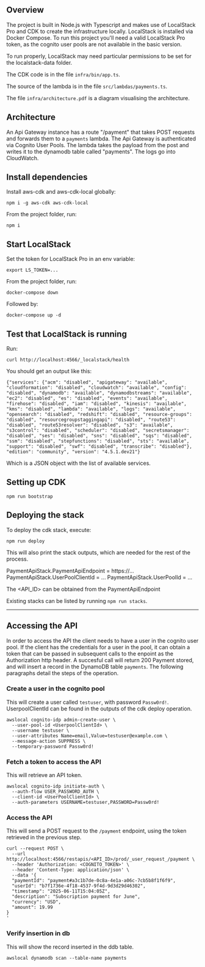 ## Overview

The project is built in Node.js with Typescript and makes use of LocalStack Pro and
CDK to create the infrastructure locally.
LocalStack is installed via Docker Compose. To run this project you'll need a valid
LocalStack Pro token, as the cognito user pools are not available in the basic version.

To run properly, LocalStack may need particular permissions to be set for the
localstack-data folder.

The CDK code is in the file `infra/bin/app.ts`.

The source of the lambda is in the file `src/lambdas/payments.ts`.

The file `infra/architecture.pdf` is a diagram visualising the architecture.


## Architecture

An Api Gateway instance has a route "/payment" that takes POST requests and forwards them to a `payments` lambda.
The Api Gateway is authenticated via Cognito User Pools.
The lambda takes the payload from the post and writes it to the dynamodb table called "payments".
The logs go into CloudWatch.


## Install dependencies

Install aws-cdk and aws-cdk-local globally:

```
npm i -g aws-cdk aws-cdk-local
```

From the project folder, run:

```
npm i
```


## Start LocalStack

Set the token for LocalStack Pro in an env variable:

```
export LS_TOKEN=...
```

From the project folder, run:

```
docker-compose down
```

Followed by:

```
docker-compose up -d
```


## Test that LocalStack is running

Run:

```
curl http://localhost:4566/_localstack/health
```

You should get an output like this:

```
{"services": {"acm": "disabled", "apigateway": "available", "cloudformation": "disabled", "cloudwatch": "available", "config": "disabled", "dynamodb": "available", "dynamodbstreams": "available", "ec2": "disabled", "es": "disabled", "events": "available", "firehose": "disabled", "iam": "disabled", "kinesis": "available", "kms": "disabled", "lambda": "available", "logs": "available", "opensearch": "disabled", "redshift": "disabled", "resource-groups": "disabled", "resourcegroupstaggingapi": "disabled", "route53": "disabled", "route53resolver": "disabled", "s3": "available", "s3control": "disabled", "scheduler": "disabled", "secretsmanager": "disabled", "ses": "disabled", "sns": "disabled", "sqs": "disabled", "ssm": "disabled", "stepfunctions": "disabled", "sts": "available", "support": "disabled", "swf": "disabled", "transcribe": "disabled"}, "edition": "community", "version": "4.5.1.dev21"}
```

Which is a JSON object with the list of available services.


## Setting up CDK

```
npm run bootstrap
```


## Deploying the stack

To deploy the cdk stack, execute:

```
npm run deploy
```

This will also print the stack outputs, which are needed for the rest of the process.

PaymentApiStack.PaymentApiEndpoint = https://...
PaymentApiStack.UserPoolClientId = ...
PaymentApiStack.UserPoolId = ...

The <API_ID> can be obtained from the PaymentApiEndpoint

Existing stacks can be listed by running `npm run stacks`.


---

## Accessing the API

In order to access the API the client needs to have a user in the cognito user pool.
If the client has the credentials for a user in the pool, it can obtain a token that
can be passed in subsequent calls to the enpoint as the Authorization http header.
A succesful call will return 200 Payment stored, and will insert a record in the
DynamoDB table `payments`.
The following paragraphs detail the steps of the operation.


### Create a user in the cognito pool

This will create a user called `testuser`, with password `Passw0rd!`.
UserpoolClientId can be found in the outputs of the cdk deploy operation.

```
awslocal cognito-idp admin-create-user \
  --user-pool-id <UserpoolClientId> \
  --username testuser \
  --user-attributes Name=email,Value=testuser@example.com \
  --message-action SUPPRESS \
  --temporary-password Passw0rd!
```


### Fetch a token to access the API

This will retrieve an API token.

```
awslocal cognito-idp initiate-auth \
  --auth-flow USER_PASSWORD_AUTH \
  --client-id <UserPoolClientId> \
  --auth-parameters USERNAME=testuser,PASSWORD=Passw0rd!
```


### Access the API

This will send a POST request to the `/payment` endpoint, using the token
retrieved in the previous step.

```
curl --request POST \
  --url http://localhost:4566/restapis/<API_ID>/prod/_user_request_/payment \
  --header 'Authorization: <COGNITO_TOKEN>' \
  --header 'Content-Type: application/json' \
  --data '{
  "paymentId": "payment#a3c1b7de-0c8a-4e1a-a06c-7cb5b8f1f6f9",
  "userId": "b7f1736e-4f18-4537-9f4d-9d3d29d46302",
  "timestamp": "2025-06-11T15:04:05Z",
  "description": "Subscription payment for June",
  "currency": "USD",
  "amount": 19.99
}
'
```


### Verify insertion in db

This will show the record inserted in the ddb table.

```
awslocal dynamodb scan --table-name payments
```
